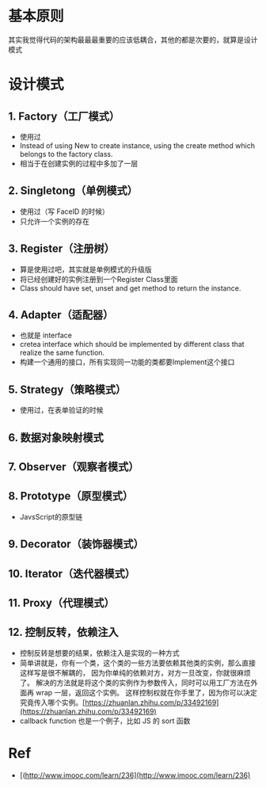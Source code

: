 # 基本原则
其实我觉得代码的架构最最最重要的应该低耦合，其他的都是次要的，就算是设计模式

# 设计模式
## 1. Factory（工厂模式）
- 使用过
- Instead of using New to create instance, using the create method which belongs to the factory class.   
- 相当于在创建实例的过程中多加了一层

## 2. Singletong（单例模式）
- 使用过（写 FaceID 的时候）
- 只允许一个实例的存在

## 3. Register（注册树）
- 算是使用过吧，其实就是单例模式的升级版
- 将已经创建好的实例注册到一个Register Class里面
- Class should have set, unset and get method to return the instance.

## 4. Adapter（适配器）
- 也就是 interface
- cretea interface which should be implemented by different class that realize the same function.
- 构建一个通用的接口，所有实现同一功能的类都要Implement这个接口

## 5. Strategy（策略模式）
- 使用过，在表单验证的时候

## 6. 数据对象映射模式

## 7. Observer（观察者模式）

## 8. Prototype（原型模式）
- JavsScript的原型链

## 9. Decorator（装饰器模式）

## 10. Iterator（迭代器模式）

## 11. Proxy（代理模式）

## 12. 控制反转，依赖注入
- 控制反转是想要的结果，依赖注入是实现的一种方式
- 简单讲就是，你有一个类，这个类的一些方法要依赖其他类的实例，那么直接这样写是很不解耦的，
因为你单纯的依赖对方，对方一旦改变，你就很麻烦了。
解决的方法就是将这个类的实例作为参数传入，同时可以用工厂方法在外面再 wrap 一层，返回这个实例。
这样控制权就在你手里了，因为你可以决定究竟传入哪个实例。[https://zhuanlan.zhihu.com/p/33492169](https://zhuanlan.zhihu.com/p/33492169)
- callback function 也是一个例子，比如 JS 的 sort 函数

# Ref
- [(http://www.imooc.com/learn/236](http://www.imooc.com/learn/236)
